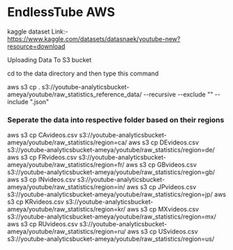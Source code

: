 # EndlessTube AWS

kaggle dataset Link:- https://www.kaggle.com/datasets/datasnaek/youtube-new?resource=download

Uploading Data To S3 bucket

cd to the data directory and then type this command

aws s3 cp . s3://youtube-analyticsbucket-ameya/youtube/raw_statistics_reference_data/ --recursive --exclude "" --include ".json"


### Seperate the data into respective folder based on their regions
aws s3 cp CAvideos.csv s3://youtube-analyticsbucket-ameya/youtube/raw_statistics/region=ca/
aws s3 cp DEvideos.csv s3://youtube-analyticsbucket-ameya/youtube/raw_statistics/region=de/
aws s3 cp FRvideos.csv s3://youtube-analyticsbucket-ameya/youtube/raw_statistics/region=fr/
aws s3 cp GBvideos.csv s3://youtube-analyticsbucket-ameya/youtube/raw_statistics/region=gb/
aws s3 cp INvideos.csv s3://youtube-analyticsbucket-ameya/youtube/raw_statistics/region=in/
aws s3 cp JPvideos.csv s3://youtube-analyticsbucket-ameya/youtube/raw_statistics/region=jp/
aws s3 cp KRvideos.csv s3://youtube-analyticsbucket-ameya/youtube/raw_statistics/region=kr/
aws s3 cp MXvideos.csv s3://youtube-analyticsbucket-ameya/youtube/raw_statistics/region=mx/
aws s3 cp RUvideos.csv s3://youtube-analyticsbucket-ameya/youtube/raw_statistics/region=ru/
aws s3 cp USvideos.csv s3://youtube-analyticsbucket-ameya/youtube/raw_statistics/region=us/
